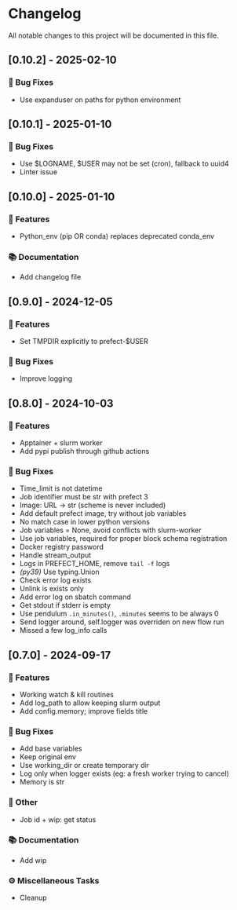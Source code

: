 # Changelog

All notable changes to this project will be documented in this file.

## [0.10.2] - 2025-02-10

### 🐛 Bug Fixes

- Use expanduser on paths for python environment

## [0.10.1] - 2025-01-10

### 🐛 Bug Fixes

- Use $LOGNAME, $USER may not be set (cron), fallback to uuid4
- Linter issue

## [0.10.0] - 2025-01-10

### 🚀 Features

- Python_env (pip OR conda) replaces deprecated conda_env

### 📚 Documentation

- Add changelog file

## [0.9.0] - 2024-12-05

### 🚀 Features

- Set TMPDIR explicitly to prefect-$USER

### 🐛 Bug Fixes

- Improve logging

## [0.8.0] - 2024-10-03

### 🚀 Features

- Apptainer + slurm worker
- Add pypi publish through github actions

### 🐛 Bug Fixes

- Time_limit is not datetime
- Job identifier must be str with prefect 3
- Image: URL -> str (scheme is never included)
- Add default prefect image, try without job variables
- No match case in lower python versions
- Job variables = None, avoid conflicts with slurm-worker
- Use job variables, required for proper block schema registration
- Docker registry password
- Handle stream_output
- Logs in PREFECT_HOME, remove `tail -f` logs
- *(py39)* Use typing.Union
- Check error log exists
- Unlink is exists only
- Add error log on sbatch command
- Get stdout if stderr is empty
- Use pendulum `.in_minutes()`, `.minutes` seems to be always 0
- Send logger around, self.logger was overriden on new flow run
- Missed a few log_info calls

## [0.7.0] - 2024-09-17

### 🚀 Features

- Working watch & kill routines
- Add log_path to allow keeping slurm output
- Add config.memory; improve fields title

### 🐛 Bug Fixes

- Add base variables
- Keep original env
- Use working_dir or create temporary dir
- Log only when logger exists (eg: a fresh worker trying to cancel)
- Memory is str

### 💼 Other

- Job id + wip: get status

### 📚 Documentation

- Add wip

### ⚙️ Miscellaneous Tasks

- Cleanup

<!-- generated by git-cliff -->
